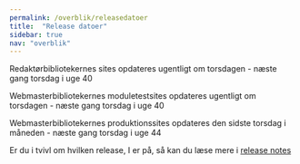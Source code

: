 ```yaml
---
permalink: /overblik/releasedatoer
title:  "Release datoer"
sidebar: true
nav: "overblik"
---
```

Redaktørbibliotekernes sites opdateres ugentligt om torsdagen - næste gang torsdag i uge 40
 
Webmasterbibliotekernes moduletestsites opdateres ugentligt om torsdagen - næste gang torsdag i uge 40
 
Webmasterbibliotekernes produktionssites opdateres den sidste torsdag i måneden - næste gang torsdag i uge 44
 
Er du i tvivl om hvilken release, I er på, så kan du læse mere i [release notes](https://www.folkebibliotekernescms.dk/main/overblik/release-notes/)
